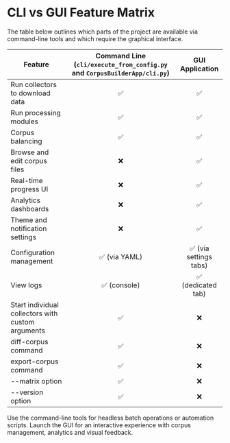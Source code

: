 # CLI vs GUI Feature Matrix

The table below outlines which parts of the project are available via command-line tools and which require the graphical interface.

| Feature | Command Line (`cli/execute_from_config.py` and `CorpusBuilderApp/cli.py`) | GUI Application |
|--------|:--:|:--:|
| Run collectors to download data | ✅ | ✅ |
| Run processing modules | ✅ | ✅ |
| Corpus balancing | ✅ | ✅ |
| Browse and edit corpus files | ❌ | ✅ |
| Real-time progress UI | ❌ | ✅ |
| Analytics dashboards | ❌ | ✅ |
| Theme and notification settings | ❌ | ✅ |
| Configuration management | ✅ (via YAML) | ✅ (via settings tabs) |
| View logs | ✅ (console) | ✅ (dedicated tab) |
| Start individual collectors with custom arguments | ✅ | ❌ |
| diff-corpus command | ✅ | ❌ |
| export-corpus command | ✅ | ❌ |
| --matrix option | ✅ | ❌ |
| --version option | ✅ | ❌ |

Use the command-line tools for headless batch operations or automation scripts. Launch the GUI for an interactive experience with corpus management, analytics and visual feedback.
